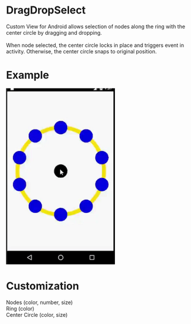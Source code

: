 # DragDropSelect
Custom View for Android allows selection of nodes along the ring with the center circle by dragging and dropping.
<br /><br />When node selected, the center circle locks in place and triggers event in activity. Otherwise, the center circle snaps to original position.

# Example
![Example Gif](https://github.com/dyi5/DragDropSelect/blob/master/example.gif)

# Customization
Nodes (color, number, size)
<br />Ring (color)
<br />Center Circle (color, size)
